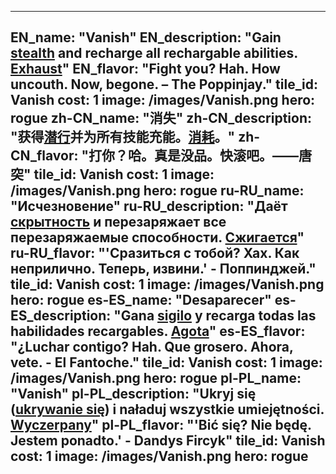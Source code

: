 ---

EN_name: "Vanish"
EN_description: "Gain <u>stealth</u> and recharge all rechargable abilities. <u>Exhaust</u>"
EN_flavor: "Fight you? Hah. How uncouth. Now, begone. – The Poppinjay."
tile_id: Vanish
cost: 1
image: /images/Vanish.png
hero: rogue
zh-CN_name: "消失"
zh-CN_description: "获得<u>潜行</u>并为所有技能充能。<u>消耗</u>。"
zh-CN_flavor: "打你？哈。真是没品。快滚吧。——唐突"
tile_id: Vanish
cost: 1
image: /images/Vanish.png
hero: rogue
ru-RU_name: "Исчезновение"
ru-RU_description: "Даёт <u>скрытность</u> и перезаряжает все перезаряжаемые способности. <u>Сжигается</u>"
ru-RU_flavor: "'Сразиться с тобой? Хах. Как неприлично. Теперь, извини.' - Поппинджей."
tile_id: Vanish
cost: 1
image: /images/Vanish.png
hero: rogue
es-ES_name: "Desaparecer"
es-ES_description: "Gana <u>sigilo</u> y recarga todas las habilidades recargables. <u>Agota</u>"
es-ES_flavor: "¿Luchar contigo? Hah. Que grosero. Ahora, vete. - El Fantoche."
tile_id: Vanish
cost: 1
image: /images/Vanish.png
hero: rogue
pl-PL_name: "Vanish"
pl-PL_description: "Ukryj się (<u>ukrywanie się</u>) i naładuj wszystkie umiejętności. <u>Wyczerpany</u>"
pl-PL_flavor: "'Bić się? Nie będę. Jestem ponadto.' - Dandys Fircyk"
tile_id: Vanish
cost: 1
image: /images/Vanish.png
hero: rogue
---